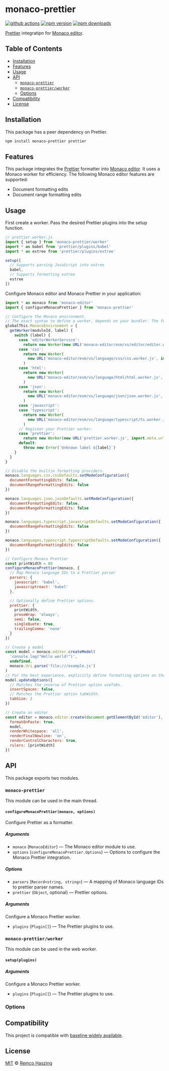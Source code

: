 # monaco-prettier

[![github actions](https://github.com/remcohaszing/monaco-prettier/actions/workflows/ci.yaml/badge.svg)](https://github.com/remcohaszing/monaco-prettier/actions/workflows/ci.yaml)
[![npm version](https://img.shields.io/npm/v/monaco-prettier)](https://www.npmjs.com/package/monaco-prettier)
[![npm downloads](https://img.shields.io/npm/dm/monaco-prettier)](https://www.npmjs.com/package/monaco-prettier)

[Prettier](https://prettier.io) integratipn for
[Monaco editor](https://microsoft.github.io/monaco-editor/).

## Table of Contents

- [Installation](#installation)
- [Features](#features)
- [Usage](#usage)
- [API](#api)
  - [`monaco-prettier`](#monaco-prettier-1)
  - [`monaco-prettier/worker`](#monaco-prettierworker)
  - [Options](#options-1)
- [Compatibility](#compatibility)
- [License](#license)

## Installation

This package has a peer dependency on Prettier.

```sh
npm install monaco-prettier prettier
```

## Features

This package integrates the [Prettier](https://prettier.io) formatter into
[Monaco editor](https://microsoft.github.io/monaco-editor/). It uses a Monaco worker for efficiency.
The following Monaco editor features are supported:

- Document formatting edits
- Document range formatting edits

## Usage

First create a worker. Pass the desired Prettier plugins into the setup function.

```js
// prettier.worker.js
import { setup } from 'monaco-prettier/worker'
import * as babel from 'prettier/plugins/babel'
import * as estree from 'prettier/plugins/estree'

setup([
  // Supports parsing JavaScript into estree
  babel,
  // Supports formatting estree
  estree
])
```

Configure Monaco editor and Monaco Prettier in your application:

```js
import * as monaco from 'monaco-editor'
import { configureMonacoPrettier } from 'monaco-prettier'

// Configure the Monaco environment.
// The exact syntax to define a worker, depends on your bundler. The following works for Webpack.
globalThis.MonacoEnvironment = {
  getWorker(moduleId, label) {
    switch (label) {
      case 'editorWorkerService':
        return new Worker(new URL('monaco-editor/esm/vs/editor/editor.worker.js', import.meta.url))
      case 'css':
        return new Worker(
          new URL('monaco-editor/esm/vs/language/css/css.worker.js', import.meta.url)
        )
      case 'html':
        return new Worker(
          new URL('monaco-editor/esm/vs/language/html/html.worker.js', import.meta.url)
        )
      case 'json':
        return new Worker(
          new URL('monaco-editor/esm/vs/language/json/json.worker.js', import.meta.url)
        )
      case 'javascript':
      case 'typescript':
        return new Worker(
          new URL('monaco-editor/esm/vs/language/typescript/ts.worker.js', import.meta.url)
        )
      // Register your Prettier worker.
      case 'prettier':
        return new Worker(new URL('prettier.worker.js', import.meta.url))
      default:
        throw new Error(`Unknown label ${label}`)
    }
  }
}

// Disable the builtin formatting providers.
monaco.languages.css.cssDefaults.setModeConfiguration({
  documentFormattingEdits: false,
  documentRangeFormattingEdits: false
})

monaco.languages.json.jsonDefaults.setModeConfiguration({
  documentFormattingEdits: false,
  documentRangeFormattingEdits: false
})

monaco.languages.typescript.javascriptDefaults.setModeConfiguration({
  documentRangeFormattingEdits: false
})

monaco.languages.typescript.typescriptDefaults.setModeConfiguration({
  documentRangeFormattingEdits: false
})

// Configure Monaco Prettier
const printWidth = 80
configureMonacoPrettier(monaco, {
  // Map Monaco language IDs to a Prettier parser
  parsers: {
    javascript: 'babel',
    javascriptreact: 'babel'
  },

  // Optionally define Prettier options.
  prettier: {
    printWidth,
    proseWrap: 'always',
    semi: false,
    singleQuote: true,
    trailingComma: 'none'
  }
})

// Create a model
const model = monaco.editor.createModel(
  'console.log("Hello world!")',
  undefined,
  monaco.Uri.parse('file:///example.js')
)
// For the best experience, explicitly define formatting options on the model.
model.updateOptions({
  // Matches the inverse of Prettier option useTabs.
  insertSpaces: false,
  // Matches the Prettier option tabWidth.
  tabSize: 2
})

// Create an editor
const editor = monaco.editor.create(document.getElementById('editor'), {
  formatOnPaste: true,
  model,
  renderWhitespace: 'all',
  renderFinalNewline: 'on',
  renderControlCharacters: true,
  rulers: [printWidth]
})
```

## API

This package exports two modules.

### `monaco-prettier`

This module can be used in the main thread.

#### `configureMonacoPrettier(monaco, options)`

Configure Prettier as a formatter.

##### Arguments

- `monaco` (`MonacoEditor`) — The Monaco editor module to use.
- `options` (`configureMonacoPrettier.Options`) — Options to configure the Monaco Prettier
  integration.

##### Options

- `parsers` (`Record<string, string>`) — A mapping of Monaco language IDs to prettier parser names.
- `prettier` (`Object`, optional) — Prettier options.

##### Arguments

Configure a Monaco Prettier worker.

- `plugins` (`Plugin[]`) — The Prettier plugins to use.

### `monaco-prettier/worker`

This module can be used in the web worker.

#### `setup(plugins)`

##### Arguments

Configure a Monaco Prettier worker.

- `plugins` (`Plugin[]`) — The Prettier plugins to use.

### Options

## Compatibility

This project is compatible with
[baseline widely available](https://developer.mozilla.org/en-US/docs/Glossary/Baseline/Compatibility).

## License

[MIT](LICENSE.md) © [Remco Haszing](https://github.com/remcohaszing)
